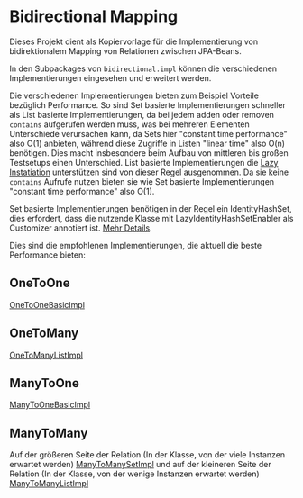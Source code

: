 # Bidirectional Mapping
Dieses Projekt dient als Kopiervorlage für die Implementierung von bidirektionalem Mapping von Relationen zwischen JPA-Beans.

In den Subpackages von `bidirectional.impl` können die verschiedenen Implementierungen eingesehen und erweitert werden.

Die verschiedenen Implementierungen bieten zum Beispiel Vorteile bezüglich Performance. So sind Set basierte Implementierungen schneller als List basierte Implementierungen, da bei jedem adden oder removen `contains` aufgerufen werden muss, was bei mehreren Elementen Unterschiede verursachen kann, da Sets hier "constant time performance" also O(1) anbieten, während diese Zugriffe in Listen "linear time" also O(n) benötigen. Dies macht insbesondere beim Aufbau von mittleren bis großen Testsetups einen Unterschied.
List basierte Implementierungen die [Lazy Instatiation] unterstützen sind von dieser Regel ausgenommen. Da sie keine `contains` Aufrufe nutzen bieten sie wie Set basierte Implementierungen "constant time performance" also O(1).

Set basierte Implementierungen benötigen in der Regel ein IdentityHashSet, dies erfordert, dass die nutzende Klasse mit LazyIdentityHashSetEnabler als Customizer annotiert ist. [Mehr Details](https://github.com/Adrodoc55/bidirectional-mapping/blob/master/src/main/java/de/adrodoc55/bidirectional/RequiresIdentityHashSet.java).

Dies sind die empfohlenen Implementierungen, die aktuell die beste Performance bieten:

## OneToOne
[OneToOneBasicImpl](https://github.com/Adrodoc55/bidirectional-mapping/blob/master/src/main/java/de/adrodoc55/bidirectional/impl/java7/onetoone/OneToOneJava7Impl.java)

## OneToMany
[OneToManyListImpl](https://github.com/Adrodoc55/bidirectional-mapping/blob/master/src/main/java/de/adrodoc55/bidirectional/impl/java7/onetomany/OneToManyJava7LazyListImpl.java)

## ManyToOne
[ManyToOneBasicImpl](https://github.com/Adrodoc55/bidirectional-mapping/blob/master/src/main/java/de/adrodoc55/bidirectional/impl/java7/manytoone/ManyToOneJava7Impl.java)

## ManyToMany
Auf der größeren Seite der Relation (In der Klasse, von der viele Instanzen erwartet werden) [ManyToManySetImpl](https://github.com/Adrodoc55/bidirectional-mapping/blob/master/src/main/java/de/adrodoc55/bidirectional/impl/java7/manytomany/ManyToManyJava7SetImpl.java) und auf der kleineren Seite der Relation (In der Klasse, von der wenige Instanzen erwartet werden) [ManyToManyListImpl](https://github.com/Adrodoc55/bidirectional-mapping/blob/master/src/main/java/de/adrodoc55/bidirectional/impl/java7/manytomany/ManyToManyJava7LazyListImpl.java)

[Lazy Instatiation]: https://github.com/Adrodoc55/bidirectional-mapping/blob/master/src/main/java/de/adrodoc55/bidirectional/LazyInstatiation.java
